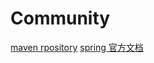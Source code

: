 # Community




[maven rpository](mavenrepository.com)
[spring 官方文档](https://docs.spring.io/spring-boot/docs/2.0.0.RC1/reference/htmlsingle/#boot-features-embedded-database-support)
